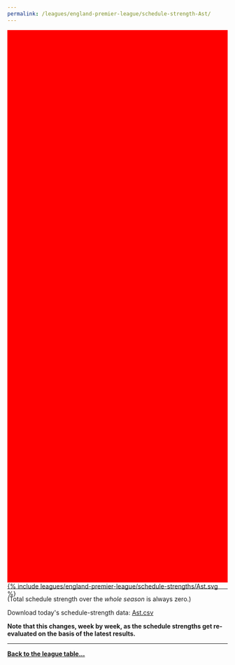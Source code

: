 ```yaml
---
permalink: /leagues/england-premier-league/schedule-strength-Ast/
---
```


<style>
.svg-wrap {
    background-color:red;
    height:0;
    padding-top:250%; /* 350px/550px */
    position: relative;
}

svg {
    background-color: white;
    height: 100%;
    display:block;
    width: 100%;
    position: absolute;
    top:0;
    left:0;
}
</style>


<div class="svg-wrap">
{% include leagues/england-premier-league/schedule-strengths/Ast.svg %}
</div>

-----

(Total schedule strength over the *whole season* is always zero.)


Download today's schedule-strength data: [Ast.csv](/assets/leagues/england-premier-league/2024/schedule-strengths/Ast.csv)

**Note that this changes, week by week, as the schedule strengths get re-evaluated on the
basis of the latest results.**

-----

[**Back to the league table...**](/leagues/england-premier-league)


